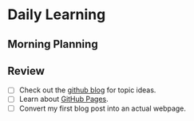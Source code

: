 # Daily Learning


## Morning Planning

## Review


- [ ] Check out the [github blog](https://github.blog/) for topic ideas.
- [ ] Learn about [GitHub Pages](https://skills.github.com/#first-day-on-github).
- [ ] Convert my first blog post into an actual webpage.

